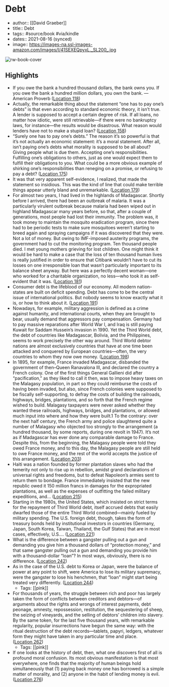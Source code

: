 ---
---
# Debt
- author:: [[David Graeber]]
- title:: Debt
- tags:: #source/book #via/kindle
- dates:: 2021-08-16 (synced)
- image:: https://images-na.ssl-images-amazon.com/images/I/41SEXEQpyxL._SL200_.jpg

![rw-book-cover](https://images-na.ssl-images-amazon.com/images/I/41SEXEQpyxL._SL200_.jpg)

## Highlights
- If you owe the bank a hundred thousand dollars, the bank owns you. If you owe the bank a hundred million dollars, you own the bank. — American Proverb ([Location 118](https://readwise.io/to_kindle?action=open&asin=B00Q1HZMCW&location=118))
- Actually, the remarkable thing about the statement “one has to pay one’s debts” is that even according to standard economic theory, it isn’t true. A lender is supposed to accept a certain degree of risk. If all loans, no matter how idiotic, were still retrievable—if there were no bankruptcy laws, for instance—the results would be disastrous. What reason would lenders have not to make a stupid loan? ([Location 158](https://readwise.io/to_kindle?action=open&asin=B00Q1HZMCW&location=158))
- “Surely one has to pay one’s debts.” The reason it’s so powerful is that it’s not actually an economic statement: it’s a moral statement. After all, isn’t paying one’s debts what morality is supposed to be all about? Giving people what is due them. Accepting one’s responsibilities. Fulfilling one’s obligations to others, just as one would expect them to fulfill their obligations to you. What could be a more obvious example of shirking one’s responsibilities than reneging on a promise, or refusing to pay a debt? ([Location 175](https://readwise.io/to_kindle?action=open&asin=B00Q1HZMCW&location=175))
- It was that very apparent self-evidence, I realized, that made the statement so insidious. This was the kind of line that could make terrible things appear utterly bland and unremarkable. ([Location 179](https://readwise.io/to_kindle?action=open&asin=B00Q1HZMCW&location=179))
- For almost two years, I had lived in the highlands of Madagascar. Shortly before I arrived, there had been an outbreak of malaria. It was a particularly virulent outbreak because malaria had been wiped out in highland Madagascar many years before, so that, after a couple of generations, most people had lost their immunity. The problem was, it took money to maintain the mosquito eradication program, since there had to be periodic tests to make sure mosquitoes weren’t starting to breed again and spraying campaigns if it was discovered that they were. Not a lot of money. But owing to IMF-imposed austerity programs, the government had to cut the monitoring program. Ten thousand people died. I met young mothers grieving for lost children. One might think it would be hard to make a case that the loss of ten thousand human lives is really justified in order to ensure that Citibank wouldn’t have to cut its losses on one irresponsible loan that wasn’t particularly important to its balance sheet anyway. But here was a perfectly decent woman—one who worked for a charitable organization, no less—who took it as self-evident that it was. ([Location 181](https://readwise.io/to_kindle?action=open&asin=B00Q1HZMCW&location=181))
- Consumer debt is the lifeblood of our economy. All modern nation-states are built on deficit spending. Debt has come to be the central issue of international politics. But nobody seems to know exactly what it is, or how to think about it. ([Location 191](https://readwise.io/to_kindle?action=open&asin=B00Q1HZMCW&location=191))
- Nowadays, for example, military aggression is defined as a crime against humanity, and international courts, when they are brought to bear, usually demand that aggressors pay compensation. Germany had to pay massive reparations after World War I, and Iraq is still paying Kuwait for Saddam Hussein’s invasion in 1990. Yet the Third World debt, the debt of countries like Madagascar, Bolivia, and the Philippines, seems to work precisely the other way around. Third World debtor nations are almost exclusively countries that have at one time been attacked and conquered by European countries—often, the very countries to whom they now owe money. ([Location 198](https://readwise.io/to_kindle?action=open&asin=B00Q1HZMCW&location=198))
- In 1895, for example, France invaded Madagascar, disbanded the government of then–Queen Ranavalona III, and declared the country a French colony. One of the first things General Gallieni did after “pacification,” as they liked to call it then, was to impose heavy taxes on the Malagasy population, in part so they could reimburse the costs of having been invaded, but also, since French colonies were supposed to be fiscally self-supporting, to defray the costs of building the railroads, highways, bridges, plantations, and so forth that the French regime wished to build. Malagasy taxpayers were never asked whether they wanted these railroads, highways, bridges, and plantations, or allowed much input into where and how they were built.1 To the contrary: over the next half century, the French army and police slaughtered quite a number of Malagasy who objected too strongly to the arrangement (a hundred thousand, by some reports, during one revolt in 1947). It’s not as if Madagascar has ever done any comparable damage to France. Despite this, from the beginning, the Malagasy people were told they owed France money, and to this day, the Malagasy people are still held to owe France money, and the rest of the world accepts the justice of this arrangement. ([Location 203](https://readwise.io/to_kindle?action=open&asin=B00Q1HZMCW&location=203))
- Haiti was a nation founded by former plantation slaves who had the temerity not only to rise up in rebellion, amidst grand declarations of universal rights and freedoms, but to defeat Napoleon’s armies sent to return them to bondage. France immediately insisted that the new republic owed it 150 million francs in damages for the expropriated plantations, as well as the expenses of outfitting the failed military expeditions, and… ([Location 215](https://readwise.io/to_kindle?action=open&asin=B00Q1HZMCW&location=215))
- Starting in the 1980s, the United States, which insisted on strict terms for the repayment of Third World debt, itself accrued debts that easily dwarfed those of the entire Third World combined—mainly fueled by military spending. The U.S. foreign debt, though, takes the form of treasury bonds held by institutional investors in countries (Germany, Japan, South Korea, Taiwan, Thailand, the Gulf States) that are in most cases, effectively, U.S.… ([Location 221](https://readwise.io/to_kindle?action=open&asin=B00Q1HZMCW&location=221))
- What is the difference between a gangster pulling out a gun and demanding you give him a thousand dollars of “protection money,” and that same gangster pulling out a gun and demanding you provide him with a thousand-dollar “loan”? In most ways, obviously, there is no difference. ([Location 242](https://readwise.io/to_kindle?action=open&asin=B00Q1HZMCW&location=242))
- As in the case of the U.S. debt to Korea or Japan, were the balance of power at any point to shift, were America to lose its military supremacy, were the gangster to lose his henchmen, that “loan” might start being treated very differently. ([Location 244](https://readwise.io/to_kindle?action=open&asin=B00Q1HZMCW&location=244))
    - Tags: [[pink]]
- For thousands of years, the struggle between rich and poor has largely taken the form of conflicts between creditors and debtors—of arguments about the rights and wrongs of interest payments, debt peonage, amnesty, repossession, restitution, the sequestering of sheep, the seizing of vineyards, and the selling of debtors’ children into slavery. By the same token, for the last five thousand years, with remarkable regularity, popular insurrections have begun the same way: with the ritual destruction of the debt records—tablets, papyri, ledgers, whatever form they might have taken in any particular time and place. ([Location 262](https://readwise.io/to_kindle?action=open&asin=B00Q1HZMCW&location=262))
    - Tags: [[pink]]
- If one looks at the history of debt, then, what one discovers first of all is profound moral confusion. Its most obvious manifestation is that most everywhere, one finds that the majority of human beings hold simultaneously that (1) paying back money one has borrowed is a simple matter of morality, and (2) anyone in the habit of lending money is evil. ([Location 276](https://readwise.io/to_kindle?action=open&asin=B00Q1HZMCW&location=276))
